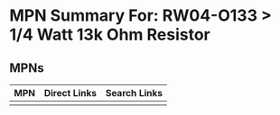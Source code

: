 



# MPN Summary For: RW04-O133 > 1/4 Watt 13k Ohm Resistor

## MPNs
  

|MPN|Direct Links|Search Links|
| :--- | :--- | :--- |
||||
